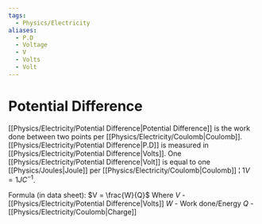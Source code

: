 ```yaml
---
tags:
  - Physics/Electricity
aliases:
  - P.D
  - Voltage
  - V
  - Volts
  - Volt
---
```

# Potential Difference
[[Physics/Electricity/Potential Difference|Potential Difference]] is the work done between two points per [[Physics/Electricity/Coulomb|Coulomb]]. [[Physics/Electricity/Potential Difference|P.D]] is measured in [[Physics/Electricity/Potential Difference|Volts]]. One [[Physics/Electricity/Potential Difference|Volt]] is equal to one [[Physics/Joules|Joule]] per [[Physics/Electricity/Coulomb|Coulomb]] ¦ $1V = 1JC^{-1}$.

Formula (in data sheet):
$V = \frac{W}{Q}$
Where
$V$ - [[Physics/Electricity/Potential Difference|Volts]]
$W$ - Work done/Energy
$Q$ - [[Physics/Electricity/Coulomb|Charge]]